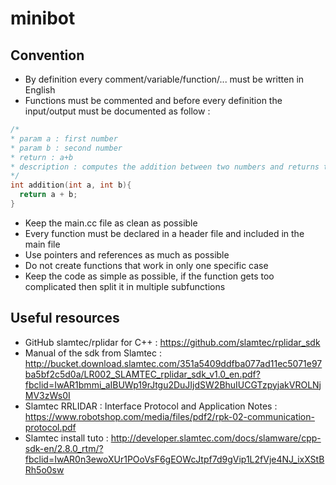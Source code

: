 # minibot

## Convention
* By definition every comment/variable/function/... must be written in English
* Functions must be commented and before every definition the input/output must be documented as follow : 
```c
/*
* param a : first number
* param b : second number
* return : a+b
* description : computes the addition between two numbers and returns the result
*/
int addition(int a, int b){
  return a + b;
}
```
* Keep the main.cc file as clean as possible
* Every function must be declared in a header file and included in the main file
* Use pointers and references as much as possible
* Do not create functions that work in only one specific case
* Keep the code as simple as possible, if the function gets too complicated then split it in multiple subfunctions

## Useful resources
* GitHub slamtec/rplidar for C++ : https://github.com/slamtec/rplidar_sdk
* Manual of the sdk from Slamtec : http://bucket.download.slamtec.com/351a5409ddfba077ad11ec5071e97ba5bf2c5d0a/LR002_SLAMTEC_rplidar_sdk_v1.0_en.pdf?fbclid=IwAR1bmmi_aIBUWp19rJtgu2DuJIjdSW2BhuIUCGTzpyjakVROLNjMV3zWs0I
* Slamtec RRLIDAR : Interface Protocol and Application Notes : https://www.robotshop.com/media/files/pdf2/rpk-02-communication-protocol.pdf
* Slamtec install tuto : http://developer.slamtec.com/docs/slamware/cpp-sdk-en/2.8.0_rtm/?fbclid=IwAR0n3ewoXUr1POoVsF6gEOWcJtpf7d9gVip1L2fVje4NJ_ixXStBRh5o0sw


